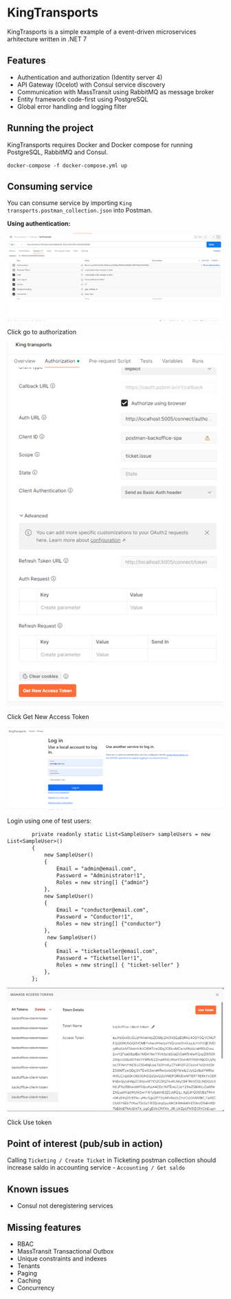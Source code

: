 # KingTransports

KingTrasports is a simple example of a event-driven microservices arhitecture written in .NET 7

## Features

- Authentication and authorization (Identity server 4)
- API Gateway (Ocelot) with Consul service discovery
- Communication with MassTransit using RabbitMQ as message broker
- Entity framework code-first using PostgreSQL
- Global error handling and logging filter

## Running the project

KingTransports requires Docker and Docker compose for running PostgreSQL, RabbitMQ and Consul.

```
docker-compose -f docker-compose.yml up
```

## Consuming service

You can consume service by importing `King transports.postman_collection.json` into Postman.

**Using authentication:**

![alt text](https://github.com/tmedanovic/king-transports/blob/main/Instructions/postman_1.png?raw=true)

Click go to authorization

![alt text](https://github.com/tmedanovic/king-transports/blob/main/Instructions/postaman_2.png?raw=true)

Click Get New Access Token

![alt text](https://github.com/tmedanovic/king-transports/blob/main/Instructions/postman_3.png?raw=true)

Login using one of test users:

```
        private readonly static List<SampleUser> sampleUsers = new List<SampleUser>()
        {
            new SampleUser()
            {
                Email = "admin@email.com",
                Password = "Administrator!1",
                Roles = new string[] {"admin"}
            },
            new SampleUser()
            {
                Email = "conductor@email.com",
                Password = "Conductor!1",
                Roles = new string[] {"conductor"}
            },
             new SampleUser()
            {
                Email = "ticketseller@email.com",
                Password = "Ticketseller!1",
                Roles = new string[] { "ticket-seller" }
            },
        };
```
![alt text](https://github.com/tmedanovic/king-transports/blob/main/Instructions/postman_4.png?raw=true)

Click Use token

## Point of interest (pub/sub in action)

Calling `Ticketing / Create Ticket` in Ticketing postman collection should increase saldo in accounting service - `Accounting / Get saldo`

## Known issues

* Consul not deregistering services

## Missing features

* RBAC
* MassTransit Transactional Outbox
* Unique constraints and indexes
* Tenants
* Paging
* Caching
* Concurrency

